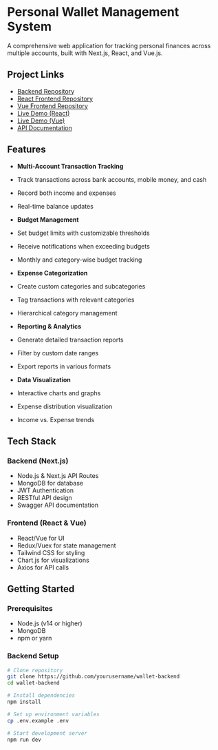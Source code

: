 # Personal Wallet Management System

A comprehensive web application for tracking personal finances across multiple accounts, built with Next.js, React, and Vue.js.

## Project Links

- [Backend Repository](https://github.com/yourusername/wallet-backend)
- [React Frontend Repository](https://github.com/yourusername/wallet-frontend-react)
- [Vue Frontend Repository](https://github.com/yourusername/wallet-frontend-vue)
- [Live Demo (React)](https://wallet-react.vercel.app)
- [Live Demo (Vue)](https://wallet-vue.vercel.app)
- [API Documentation](https://wallet-api.vercel.app/api-docs)

## Features

- **Multi-Account Transaction Tracking**
 - Track transactions across bank accounts, mobile money, and cash
 - Record both income and expenses
 - Real-time balance updates

- **Budget Management**
 - Set budget limits with customizable thresholds
 - Receive notifications when exceeding budgets
 - Monthly and category-wise budget tracking

- **Expense Categorization**
 - Create custom categories and subcategories
 - Tag transactions with relevant categories
 - Hierarchical category management

- **Reporting & Analytics**
 - Generate detailed transaction reports
 - Filter by custom date ranges
 - Export reports in various formats

- **Data Visualization**
 - Interactive charts and graphs
 - Expense distribution visualization
 - Income vs. Expense trends

## Tech Stack

### Backend (Next.js)
- Node.js & Next.js API Routes
- MongoDB for database
- JWT Authentication
- RESTful API design
- Swagger API documentation

### Frontend (React & Vue)
- React/Vue for UI
- Redux/Vuex for state management
- Tailwind CSS for styling
- Chart.js for visualizations
- Axios for API calls

## Getting Started

### Prerequisites
- Node.js (v14 or higher)
- MongoDB
- npm or yarn

### Backend Setup
```bash
# Clone repository
git clone https://github.com/yourusername/wallet-backend
cd wallet-backend

# Install dependencies
npm install

# Set up environment variables
cp .env.example .env

# Start development server
npm run dev
